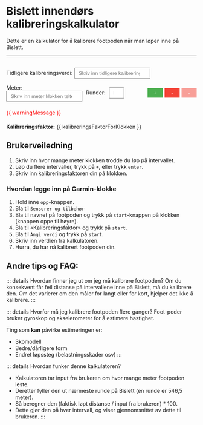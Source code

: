   # Bislett innendørs kalibreringskalkulator

  Dette er en kalkulator for å kalibrere footpoden når man løper inne på Bislett.

  ---

  <br>

  <script setup>
  import { ref, computed, watch, nextTick } from 'vue'

  const intervaller = ref([{ meter: '', runder: 1 }])
  const tidligereKalibreringsverdi = ref('100')

  const leggTilIntervall = async (index) => {
    intervaller.value.splice(index + 1, 0, { meter: '', runder: 1 })
    await nextTick()  // wait for DOM update
    const nextMeterInput = document.querySelector(`[data-ref="meterInput${index + 1}"]`)
    if (nextMeterInput) {
      nextMeterInput.focus()
    }
  }

  // Helper function to compute the rounds
  const computeRounds = (meters) => {
    const oneRound = 546.5
    return Math.round(meters / oneRound)
  }

  // Watch for changes in the intervaller array
  watch(intervaller, (newIntervaller) => {
    for (let intervall of newIntervaller) {
      intervall.runder = computeRounds(intervall.meter)
    }
  }, { deep: true })

  const kalibreringsVerdier = computed(() => {
    const meterSum = intervaller.value.reduce((acc, interval) => {
      const meter = parseFloat(interval.meter);
      return acc + (isNaN(meter) ? 0 : meter);
    }, 0);
    
    const roundsSum = intervaller.value.reduce((acc, interval) => {
      const rounds = parseInt(interval.runder);
      return acc + (isNaN(rounds) ? 0 : rounds);
    }, 0);
    
    if (meterSum <= 0 || roundsSum <= 0) {
      return '';
    }
    
    return (((546.5 * roundsSum) / meterSum) * 100).toFixed(8);
  });

  const gjennomsnittligKalibreringsverdi = computed(() => {
    const value = kalibreringsVerdier.value;
    if (value === '') {
      return '';
    }
    return parseFloat(value).toFixed(8);
  });

  const kalibreringsFaktorForKlokken = computed(() => {
    const gjennomsnittligVerdi = parseFloat(gjennomsnittligKalibreringsverdi.value);
    const tidligereVerdi = parseFloat(tidligereKalibreringsverdi.value);
    
    if (isNaN(gjennomsnittligVerdi)) {
      return "-";
    }
    
    if (!isNaN(tidligereVerdi)) {
      const differanse = gjennomsnittligVerdi - 100;
      return (tidligereVerdi + differanse).toFixed(1);
    }
    
    return gjennomsnittligVerdi.toFixed(1);
  });

const isConsistentMeasurement = computed(() => {
  const oneRound = 546.5;

  const longerIntervals = intervaller.value.filter(interval => parseFloat(interval.meter) > oneRound).length;
  const shorterIntervals = intervaller.value.filter(interval => parseFloat(interval.meter) < oneRound && parseFloat(interval.meter) > 0).length;
  
  // If there are both longer and shorter intervals, the measurement is not consistent
  return !(longerIntervals > 0 && shorterIntervals > 0);
});

const warningMessage = "Footpoden din måler ikke konsekvent verken for langt eller for kort; dette er et problem du ikke får løst med å kalibrere den. Forsøk å feste footpoden bedre til skoen, og gå litt i pausene, så den ikke går i dvale imellom intervallene og tar tid før den begynner å spore.";


  const fjernIntervall = (index) => {
    intervaller.value.splice(index, 1)
  }
  </script>

<div>
  <label>
    Tidligere kalibreringsverdi:
    <input v-model="tidligereKalibreringsverdi" type="number" placeholder="Skriv inn tidligere kalibreringsverdi" style="margin-bottom: 15px; padding: 5px 10px;"/>
  </label>
</div>

<div v-for="(intervall, index) in intervaller" :key="index" style="margin-bottom: 15px; display: flex; align-items: center;">
  <label style="flex: 1;">
    Meter:
    <input :data-ref="`meterInput${index}`" v-model="intervall.meter" type="number" min="0" placeholder="Skriv inn meter klokken telte" @keyup.enter="leggTilIntervall(index)" style="margin-right: 10px; padding: 5px 10px;"/>
  </label>
  <label style="flex: 1;">
    Runder:
    <input 
      v-model="intervall.runder" 
      type="number" 
      min="1" 
      placeholder="Runder" 
      readonly
      style="width: 40px; 
        text-align: center; 
        padding: 5px 10px; 
        margin-left: 5px; 
        margin-right: 5px;
        cursor: default;">
  </label>
    <button v-if="index !== intervaller.length - 1" style="opacity: 0; cursor: default; width: 40px; margin-left: 5px;" disabled></button>
    <button v-else @click="leggTilIntervall(index)" style="background-color: #4CAF50; color: white; border: none; padding: 5px 10px; cursor: pointer; margin-left: 5px; width: 40px;">+</button>
    <button @click="fjernIntervall(index)" v-if="intervaller.length > 1" style="background-color: #f44336; color: white; border: none; padding: 5px 10px; cursor: pointer; margin-left: 5px; width: 40px;">-</button>
    <button v-else style="background-color: #f44336; color: white; border: none; padding: 5px 10px; cursor: not-allowed; margin-left: 5px; width: 40px; opacity: 0.5;" disabled>-</button>
  </div>

<div v-if="!isConsistentMeasurement" style="color: red; margin-top: 20px; margin-bottom: 20px;">
  {{ warningMessage }}
</div>


  <p><strong>Kalibreringsfaktor:</strong> {{ kalibreringsFaktorForKlokken }}</p>

  ## Brukerveiledning
  1. Skriv inn hvor mange meter klokken trodde du løp på intervallet.
  2. Løp du flere intervaller, trykk på `+`, eller trykk `enter`.
  3. Skriv inn kalibreringsfaktoren din på klokken.

  ### Hvordan legge inn på Garmin-klokke
  1. Hold inne `opp`-knappen.
  2. Bla til `Sensorer og tilbehør`
  3. Bla til navnet på footpoden og trykk på `start`-knappen på klokken (knappen oppe til høyre).
  4. Bla til «Kalibreringsfaktor» og trykk på `start`.
  5. Bla til `Angi verdi` og trykk på `start`.
  6. Skriv inn verdien fra kalkulatoren.
  7. Hurra, du har nå kalibrert footpoden din.

  ## Andre tips og FAQ:

  ::: details Hvordan finner jeg ut om jeg må kalibrere footpoden?
  Om du konsekvent får feil distanse på intervallene inne på Bislett, må du kalibrere den. Om det varierer om den måler for langt eller for kort, hjelper det ikke å kalibrere.
  :::

  ::: details Hvorfor må jeg kalibrere footpoden flere ganger?
  Foot-poder bruker gyroskop og akselerometer for å estimere hastighet.

  Ting som **kan** påvirke estimeringen er:
  * Skomodell
  * Bedre/dårligere form
  * Endret løpssteg (belastningsskader osv)
  :::

  ::: details Hvordan funker denne kalkulatoren?
  * Kalkulatoren tar input fra brukeren om hvor mange meter footpoden leste.
  * Deretter fyller den ut nærmeste runde på Bislett (en runde er 546,5 meter).
  * Så beregner den (faktisk løpt distanse / input fra brukeren) * 100.
  * Dette gjør den på hver intervall, og viser gjennomsnittet av dette til brukeren.
  :::
